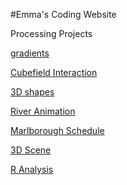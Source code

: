 #Emma's Coding Website

Processing Projects


<a href="3D.html">gradients</a>



<a href="3D2.html">Cubefield Interaction</a>

<a href="3DList.html">3D shapes</a>

<a href="river.html">River Animation</a>

<a href="schedule/index.html">Marlborough Schedule</a>

<a href="3DScene.html"> 3D Scene</a>

<a href="R.md"> R Analysis</a>
